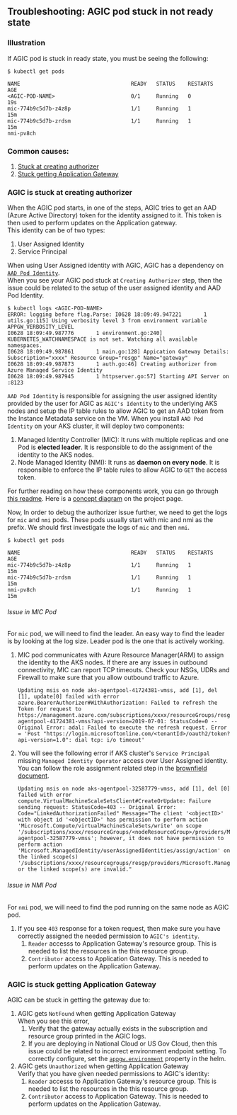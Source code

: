 ## Troubleshooting: AGIC pod stuck in not ready state

### Illustration
If AGIC pod is stuck in ready state, you must be seeing the following:
```
$ kubectl get pods

NAME                                   READY   STATUS    RESTARTS   AGE
<AGIC-POD-NAME>                        0/1     Running   0          19s
mic-774b9c5d7b-z4z8p                   1/1     Running   1          15m
mic-774b9c5d7b-zrdsm                   1/1     Running   1          15m
nmi-pv8ch       
```

### Common causes:
1. [Stuck at creating authorizer](#agic-is-stuck-at-creating-authorizer)
1. [Stuck getting Application Gateway](#agic-is-stuck-getting-application-gateway)

### AGIC is stuck at creating authorizer
When the AGIC pod starts, in one of the steps, AGIC tries to get an AAD (Azure Active Directory) token for the identity assigned to it. This token is then used to perform updates on the Application gateway.  
This identity can be of two types:
1. User Assigned Identity
1. Service Principal

When using User Assigned identity with AGIC, AGIC has a dependency on [`AAD Pod Identity`](https://github.com/Azure/aad-pod-identity).  
When you see your AGIC pod stuck at `Creating Authorizer` step, then the issue could be related to the setup of the user assigned identity and AAD Pod Identity.

```
$ kubectl logs <AGIC-POD-NAME>
ERROR: logging before flag.Parse: I0628 18:09:49.947221       1 utils.go:115] Using verbosity level 3 from environment variable APPGW_VERBOSITY_LEVEL
I0628 18:09:49.987776       1 environment.go:240] KUBERNETES_WATCHNAMESPACE is not set. Watching all available namespaces.
I0628 18:09:49.987861       1 main.go:128] Appication Gateway Details: Subscription="xxxx" Resource Group="resgp" Name="gateway"
I0628 18:09:49.987873       1 auth.go:46] Creating authorizer from Azure Managed Service Identity
I0628 18:09:49.987945       1 httpserver.go:57] Starting API Server on :8123
```

`AAD Pod Identity` is responsible for assigning the user assigned identity provided by the user for AGIC as `AGIC's Identity` to the underlying AKS nodes and setup the IP table rules to allow AGIC to get an AAD token from the Instance Metadata service on the VM. When you install `AAD Pod Identity` on your AKS cluster, it will deploy two components:
1. Managed Identity Controller (MIC): It runs with multiple replicas and one Pod is **elected leader**. It is responsible to do the assignment of the identity to the AKS nodes.
1. Node Managed Identity (NMI): It runs as **daemon on every node**. It is responsible to enforce the IP table rules to allow AGIC to `GET` the access token.

For further reading on how these components work, you can go through [this readme](https://github.com/Azure/aad-pod-identity#components). Here is a [concept diagram](https://github.com/Azure/aad-pod-identity/blob/master/docs/design/concept.png) on the project page.

Now, In order to debug the authorizer issue further, we need to get the logs for `mic` and `nmi` pods. These pods usually start with mic and nmi as the prefix. We should first investigate the logs of `mic` and then `nmi`.

```
$ kubectl get pods

NAME                                   READY   STATUS    RESTARTS   AGE
mic-774b9c5d7b-z4z8p                   1/1     Running   1          15m
mic-774b9c5d7b-zrdsm                   1/1     Running   1          15m
nmi-pv8ch                              1/1     Running   1          15m
```

###### Issue in MIC Pod
For `mic` pod, we will need to find the leader. An easy way to find the leader is by looking at the log size. Leader pod is the one that is actively working.
1. MIC pod communicates with Azure Resource Manager(ARM) to assign the identity to the AKS nodes. If there are any issues in outbound connectivity, MIC can report TCP timeouts. Check your NSGs, UDRs and Firewall to make sure that you allow outbound traffic to Azure.
    ```
    Updating msis on node aks-agentpool-41724381-vmss, add [1], del [1], update[0] failed with error azure.BearerAuthorizer#WithAuthorization: Failed to refresh the Token for request to https://management.azure.com/subscriptions/xxxx/resourceGroups/resgp/providers/Microsoft.Compute/virtualMachineScaleSets/aks-agentpool-41724381-vmss?api-version=2019-07-01: StatusCode=0 -- Original Error: adal: Failed to execute the refresh request. Error = 'Post "https://login.microsoftonline.com/<tenantId>/oauth2/token?api-version=1.0": dial tcp: i/o timeout'
    ```
1. You will see the following error if AKS cluster's `Service Principal` missing `Managed Identity Operator` access over User Assigned identity. You can follow the role assignment related step in the [brownfield document](https://github.com/Azure/application-gateway-kubernetes-ingress/blob/master/docs/setup/install-existing.md#set-up-aad-pod-identity).
    ```
    Updating msis on node aks-agentpool-32587779-vmss, add [1], del [0] failed with error compute.VirtualMachineScaleSetsClient#CreateOrUpdate: Failure sending request: StatusCode=403 -- Original Error: Code="LinkedAuthorizationFailed" Message="The client '<objectID>' with object id '<objectID>' has permission to perform action 'Microsoft.Compute/virtualMachineScaleSets/write' on scope '/subscriptions/xxxx/resourceGroups/<nodeResourceGroup>/providers/Microsoft.Compute/virtualMachineScaleSets/aks-agentpool-32587779-vmss'; however, it does not have permission to perform action 'Microsoft.ManagedIdentity/userAssignedIdentities/assign/action' on the linked scope(s) '/subscriptions/xxxx/resourcegroups/resgp/providers/Microsoft.ManagedIdentity/userAssignedIdentities/<identityName>' or the linked scope(s) are invalid."
    ```

###### Issue in NMI Pod
For `nmi` pod, we will need to find the pod running on the same node as AGIC pod.
1. If you see `403` response for a token request, then make sure you have correctly assigned the needed permission to `AGIC's identity`.
    1. `Reader` accesss to Application Gateway's resource group. This is needed to list the resources in the this resource group.
    1. `Contributor` access to Application Gateway. This is needed to perform updates on the Application Gateway.

### AGIC is stuck getting Application Gateway
AGIC can be stuck in getting the gateway due to:
1. AGIC gets `NotFound` when getting Application Gateway  
When you see this error,
    1. Verify that the gateway actually exists in the subscription and resource group printed in the AGIC logs.
    1. If you are deploying in National Cloud or US Gov Cloud, then this issue could be related to incorrect environment endpoint setting. To correctly configure, set the [`appgw.environment`](../helm-values-documenation.md) property in the helm.
1. AGIC gets `Unauthorized` when getting Application Gateway  
Verify that you have given needed permissions to AGIC's identity:
    1. `Reader` accesss to Application Gateway's resource group. This is needed to list the resources in the this resource group.
    1. `Contributor` access to Application Gateway. This is needed to perform updates on the Application Gateway.
